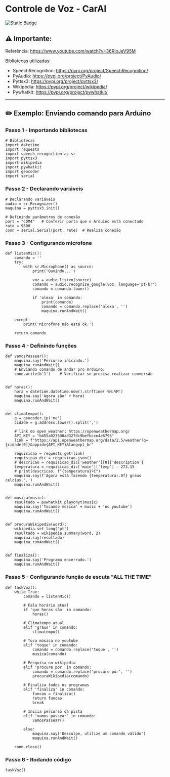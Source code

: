 # Controle de Voz - CarAI

![Static Badge](https://img.shields.io/badge/version-v.0.0.1-green)

## :warning: Importante:

Referência: https://www.youtube.com/watch?v=36RIoJeV95M

Bibliotecas utilizadas:
- SpeechRecognition: https://pypi.org/project/SpeechRecognition/
- PyAudio: https://pypi.org/project/PyAudio/
- Pyttsx3: https://pypi.org/project/pyttsx3/
- Wikipedia: https://pypi.org/project/wikipedia/
- Pywhatkit: https://pypi.org/project/pywhatkit/

<hr>

## :pencil2: Exemplo: Enviando comando para Arduino

### Passo 1 - Importando bibliotecas
```
# Bibliotecas
import datetime
import requests
import speech_recognition as sr
import pyttsx3
import wikipedia
import pywhatkit
import geocoder
import serial
```

### Passo 2 - Declarando variáveis

```
# Declarando variáveis
audio = sr.Recognizer()
maquina = pyttsx3.init()

# Definindo parâmetros de conexão
port = "COM4"   # Conferir porta que o Arduino está conectado
rate = 9600
conn = serial.Serial(port, rate)  # Realiza conexão
```

### Passo 3 - Configurando microfone

```
def listenMic():
    comando = ''
    try:
        with sr.Microphone() as source:
            print('Ouvindo...')

            voz = audio.listen(source)
            comando = audio.recognize_google(voz, language='pt-br')
            comando = comando.lower()

            if 'alexa' in comando:
                print(comando)
                comando = comando.replace('alexa', '')
                maquina.runAndWait()

    except:
        print('Microfone não está ok.')

    return comando
```

### Passo 4 - Definindo funções

```
def vamosPassear():
    maquina.say('Percurso iniciado.')
    maquina.runAndWait()
    # Enviando comando de andar pro Arduino:
    conn.write(b'1')    # Verificar se precisa realizar conversão


def horas():
    hora = datetime.datetime.now().strftime('%H:%M')
    maquina.say('Agora são' + hora)
    maquina.runAndWait()


def climatempo():
    g = geocoder.ip('me')
    cidade = g.address.lower().split(',')

    # link do open_weather: https://openweathermap.org/
    API_KEY = "b455a023390ad327dc9befbcce4e6793"
    link = f"https://api.openweathermap.org/data/2.5/weather?q={cidade[0]}&appid={API_KEY}&lang=pt_br"

    requisicao = requests.get(link)
    requisicao_dic = requisicao.json()
    # descricao = requisicao_dic['weather'][0]['description']
    temperatura = requisicao_dic['main']['temp'] - 273.15
    # print(descricao, f"{temperatura}ºC")
    maquina.say(f'Agora está fazendo {temperatura:.0f} graus celcius.', )
    maquina.runAndWait()


def musica(music):
    resultado = pywhatkit.playonyt(music)
    maquina.say('Tocando música' + music + 'no youtube')
    maquina.runAndWait()


def procuraWikipedia(word):
    wikipedia.set_lang('pt')
    resultado = wikipedia.summary(word, 2)
    maquina.say(resultado)
    maquina.runAndWait()


def finaliza():
    maquina.say('Programa encerrado.')
    maquina.runAndWait()
```

### Passo 5 - Configurando função de escuta "ALL THE TIME"

```
def taskVoz():
    while True:
        comando = listenMic()

        # Fala horário atual
        if 'que horas são' in comando:
            horas()

        # Climatempo atual
        elif 'graus' in comando:
            climatempo()

        # Toca música no youtube
        elif 'toque' in comando:
            comando = comando.replace('toque', '')
            musica(comando)

        # Pesquisa no wikipedia
        elif 'procure por' in comando:
            comando = comando.replace('procure por', '')
            procuraWikipedia(comando)

        # Finaliza todos os programas
        elif 'finaliza' in comando:
            funcao = finaliza()
            return funcao
            break

        # Inicia percurso da pista
        elif 'vamos passear' in comando:
            vamosPassear()

        else:
            maquina.say('Desculpe, utilize um comando válido')
            maquina.runAndWait()
    
    conn.close()
```

### Passo 6 - Rodando código

```
taskVoz()
```
